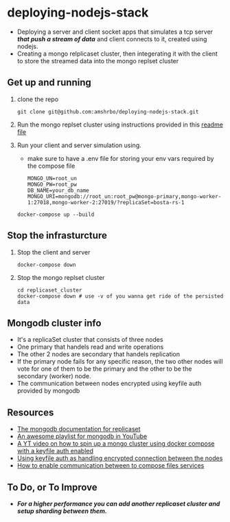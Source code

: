 # deploying-nodejs-stack
- Deploying a server and client socket apps that simulates a tcp server ___that push a stream of data___ and client connects to it, created using nodejs.
- Creating a mongo relplicaset cluster, then integerating it with the client to store the streamed data into the mongo replset cluster 

## Get up and running
1. clone the repo

    ```
    git clone git@github.com:amshrbo/deploying-nodejs-stack.git
    ```

2. Run the mongo replset cluster using instructions provided in this [readme file](./replicaset_cluster)

3. Run your client and server simulation using.
    - make sure to have a .env file for storing your env vars required by the compose file
        ```
        MONGO_UN=root_un
        MONGO_PW=root_pw
        DB_NAME=your_db_name
        MONGO_URI=mongodb://root_un:root_pw@mongo-primary,mongo-worker-1:27018,mongo-worker-2:27019/?replicaSet=bosta-rs-1
        ```

    ```
    docker-compose up --build
    ```

## Stop the infrasturcture
1. Stop the client and server

    ```
    docker-compose down
    ```

2. Stop the mongo replset cluster 

    ```
    cd replicaset_cluster
    docker-compose down # use -v of you wanna get ride of the persisted data
    ```

## Mongodb cluster info
- It's a replicaSet cluster that consists of three nodes
- One primary that handels read and write operations
- The other 2 nodes are secondary that handels replication
- If the primary node fails for any specific reason, the two other nodes will vote for one of them to be the primary and the other to be the secondary (worker) node.
- The communication between nodes encrypted using keyfile auth provided by mongodb 


## Resources
- [The mongodb documentation for replicaset](https://docs.mongodb.com/manual/replication/)
- [An awesome playlist for mongodb in YouTube](https://www.youtube.com/watch?v=LBthwZDRR-c&list=PL34sAs7_26wPvZJqUJhjyNtm7UedWR8Ps)
- [A YT video on how to spin up a mongo cluster using docker compose with a keyfile auth enabled](https://www.youtube.com/watch?v=-XzMfd4XQak)
- [Using keyfile auth as handling encrypted connection between the nodes](https://docs.mongodb.com/manual/tutorial/enforce-keyfile-access-control-in-existing-replica-set/)
- [How to enable communication between to compose files services](https://tjtelan.com/blog/how-to-link-multiple-docker-compose-via-network/)

## To Do, or To Improve
- ___For a higher performance you can add another replicaset cluster and setup sharding between them.___
